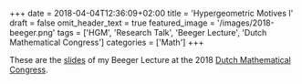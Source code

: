 +++
date = 2018-04-04T12:36:09+02:00
title = 'Hypergeometric Motives I'
draft = false
omit_header_text = true
featured_image = '/images/2018-beeger.png'
tags = ['HGM', 'Research Talk', 'Beeger Lecture', 'Dutch Mathematical Congress']
categories = ['Math']
+++

These are the [slides](/pdf/research-talks/2018-beeger-lecture-hd.pdf) of
my Beeger Lecture at the 2018 [Dutch Mathematical Congress](https://mathematischcongres.nl/about-nmc/history-of-nmc/nmc-2018-veldhoven).





